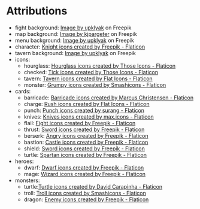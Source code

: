 # Attributions
- fight background: <a href="https://www.freepik.com/free-vector/medieval-night-castle-interior-wooden-arched-door_20499126.htm#query=dungeon&position=5&from_view=keyword">Image by upklyak</a> on Freepik
- map background: <a href="https://www.freepik.com/free-vector/abstract-background-with-vintage-paper-design_18073291.htm#query=parchment&position=4&from_view=search&track=sph">Image by kjpargeter</a> on Freepik
- menu background: <a href="https://www.freepik.com/free-vector/ancient-architecture-with-arches-torches_22444977.htm#query=dungeon&position=0&from_view=search&track=sph">Image by upklyak</a> on Freepik
- character: <a href="https://www.flaticon.com/free-icons/knight" title="knight icons">Knight icons created by Freepik - Flaticon</a>
- tavern background: <a href="https://www.freepik.com/free-vector/old-tavern-vintage-pub-with-wooden-bar-counter-shelf-with-bottles-glow-lanterns-beer-mug-table-cartoon-empty-interior-retro-saloon-with-barrel-darts-target-night_11582511.htm#query=tavern&position=49&from_view=search&track=sph">Image by upklyak</a> on Freepik
- icons:
  - hourglass: <a href="https://www.flaticon.com/free-icons/hourglass" title="hourglass icons">Hourglass icons created by Those Icons - Flaticon</a>
  - checked: <a href="https://www.flaticon.com/free-icons/tick" title="tick icons">Tick icons created by Those Icons - Flaticon</a>
  - tavern: <a href="https://www.flaticon.com/free-icons/tavern" title="tavern icons">Tavern icons created by Flat Icons - Flaticon</a>
  - monster: <a href="https://www.flaticon.com/free-icons/grumpy" title="grumpy icons">Grumpy icons created by Smashicons - Flaticon</a>
- cards:
  - barricade: <a href="https://www.flaticon.com/free-icons/barricade" title="barricade icons">Barricade icons created by Marcus Christensen - Flaticon</a>
  - charge: <a href="https://www.flaticon.com/free-icons/rush" title="rush icons">Rush icons created by Flat Icons - Flaticon</a>
  - punch: <a href="https://www.flaticon.com/free-icons/punch" title="punch icons">Punch icons created by surang - Flaticon</a>
  - knives: <a href="https://www.flaticon.com/free-icons/knives" title="knives icons">Knives icons created by max.icons - Flaticon</a>
  - flail: <a href="https://www.flaticon.com/free-icons/fight" title="fight icons">Fight icons created by Freepik - Flaticon</a>
  - thrust: <a href="https://www.flaticon.com/free-icons/sword" title="sword icons">Sword icons created by Freepik - Flaticon</a>
  - berserk: <a href="https://www.flaticon.com/free-icons/angry" title="angry icons">Angry icons created by Freepik - Flaticon</a>
  - bastion: <a href="https://www.flaticon.com/free-icons/castle" title="castle icons">Castle icons created by Freepik - Flaticon</a>
  - shield: <a href="https://www.flaticon.com/free-icons/sword" title="sword icons">Sword icons created by Freepik - Flaticon</a>
  - turtle: <a href="https://www.flaticon.com/free-icons/spartan" title="spartan icons">Spartan icons created by Freepik - Flaticon</a>
- heroes:
  - dwarf: <a href="https://www.flaticon.com/free-icons/dwarf" title="dwarf icons">Dwarf icons created by Freepik - Flaticon</a>
  - mage: <a href="https://www.flaticon.com/free-icons/wizard" title="wizard icons">Wizard icons created by Freepik - Flaticon</a>
- monsters:
  - turtle:<a href="https://www.flaticon.com/free-icons/turtle" title="turtle icons">Turtle icons created by David Carapinha - Flaticon</a>
  - troll: <a href="https://www.flaticon.com/free-icons/troll" title="troll icons">Troll icons created by Smashicons - Flaticon</a>
  - dragon: <a href="https://www.flaticon.com/free-icons/enemy" title="enemy icons">Enemy icons created by Freepik - Flaticon</a> 